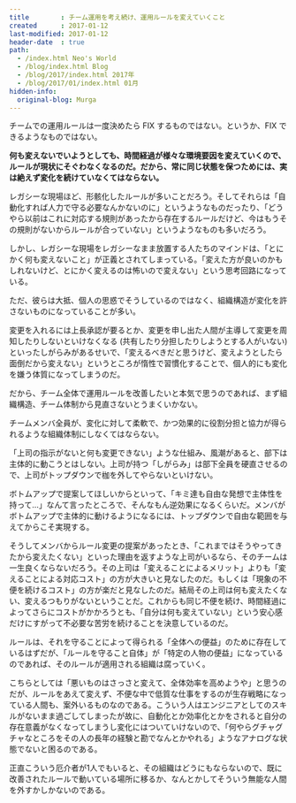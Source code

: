 ```yaml
---
title        : チーム運用を考え続け、運用ルールを変えていくこと
created      : 2017-01-12
last-modified: 2017-01-12
header-date  : true
path:
  - /index.html Neo's World
  - /blog/index.html Blog
  - /blog/2017/index.html 2017年
  - /blog/2017/01/index.html 01月
hidden-info:
  original-blog: Murga
---
```


チームでの運用ルールは一度決めたら FIX するものではない。というか、FIX できるようなものではない。

**何も変えないでいようとしても、時間経過が様々な環境要因を変えていくので、ルールが現状にそぐわなくなるのだ。だから、常に同じ状態を保つためには、実は絶えず変化を続けていなくてはならない。**

レガシーな現場ほど、形骸化したルールが多いことだろう。そしてそれらは「自動化すれば人力で守る必要なんかないのに」というようなものだったり、「どうやら以前はこれに対応する規則があったから存在するルールだけど、今はもうその規則がないからルールが合っていない」というようなものも多いだろう。

しかし、レガシーな現場をレガシーなまま放置する人たちのマインドは、「とにかく何も変えないこと」が正義とされてしまっている。「変えた方が良いのかもしれないけど、とにかく変えるのは怖いので変えない」という思考回路になっている。

ただ、彼らは大抵、個人の思惑でそうしているのではなく、組織構造が変化を許さないものになっていることが多い。

変更を入れるには上長承認が要るとか、変更を申し出た人間が主導して変更を周知したりしないといけなくなる (共有したり分担したりしようとする人がいない) といったしがらみがあるせいで、「変えるべきだと思うけど、変えようとしたら面倒だから変えない」というところが惰性で習慣化することで、個人的にも変化を嫌う体質になってしまうのだ。

だから、チーム全体で運用ルールを改善したいと本気で思うのであれば、まず組織構造、チーム体制から見直さないとうまくいかない。

チームメンバ全員が、変化に対して柔軟で、かつ効果的に役割分担と協力が得られるような組織体制にしなくてはならない。

「上司の指示がないと何も変更できない」ような仕組み、風潮があると、部下は主体的に動こうとはしない。上司が持つ「しがらみ」は部下全員を硬直させるので、上司がトップダウンで枷を外してやらないといけない。

ボトムアップで提案してほしいからといって、「キミ達も自由な発想で主体性を持って…」なんて言ったところで、そんなもん逆効果になるくらいだ。メンバがボトムアップで主体的に動けるようになるには、トップダウンで自由な範囲を与えてからこそ実現する。

そうしてメンバからルール変更の提案があったとき、「これまではそうやってきたから変えたくない」といった理由を返すような上司がいるなら、そのチームは一生良くならないだろう。その上司は「変えることによるメリット」よりも「変えることによる対応コスト」の方が大きいと見なしたのだ。もしくは「現象の不便を続けるコスト」の方が楽だと見なしたのだ。結局その上司は何も変えたくない、変えるつもりがないということだ。これからも同じ不便を続け、時間経過によってさらにコストがかかろうとも、「自分は何も変えていない」という安心感だけにすがって不必要な苦労を続けることを決意しているのだ。

ルールは、それを守ることによって得られる「全体への便益」のために存在しているはずだが、「ルールを守ること自体」が「特定の人物の便益」になっているのであれば、そのルールが適用される組織は腐っていく。

こちらとしては「悪いものはさっさと変えて、全体効率を高めようや」と思うのだが、ルールをあえて変えず、不便な中で低質な仕事をするのが生存戦略になっている人間も、案外いるものなのである。こういう人はエンジニアとしてのスキルがないまま過ごしてしまったが故に、自動化とか効率化とかをされると自分の存在意義がなくなってしまうし変化にはついていけないので、「何やらグチャグチャなところをその人の長年の経験と勘でなんとかやれる」ようなアナログな状態でないと困るのである。

正直こういう厄介者が1人でもいると、その組織はどうにもならないので、既に改善されたルールで動いている場所に移るか、なんとかしてそういう無能な人間を外すかしかないのである。
